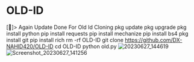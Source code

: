 # OLD-ID 
[🌺]> Again Update Done
 For Old Id Cloning 
pkg update
pkg upgrade
pkg install python
pip install requests
pip install mechanize
pip install bs4
pkg install git
pip install rich
rm -rf OLD-ID
git clone https://github.com/DX-NAHID420/OLD-ID
cd OLD-ID
python old.py
![20230627_144619](https://github.com/DX-NAHID420/OLD-ID/assets/129710462/04b6c3c2-c490-4795-abd4-1b68d41aeec7)
![Screenshot_20230627_141256](https://github.com/DX-NAHID420/OLD-ID/assets/129710462/6fc50652-a1c1-4488-b76b-e2e2fa302895)
